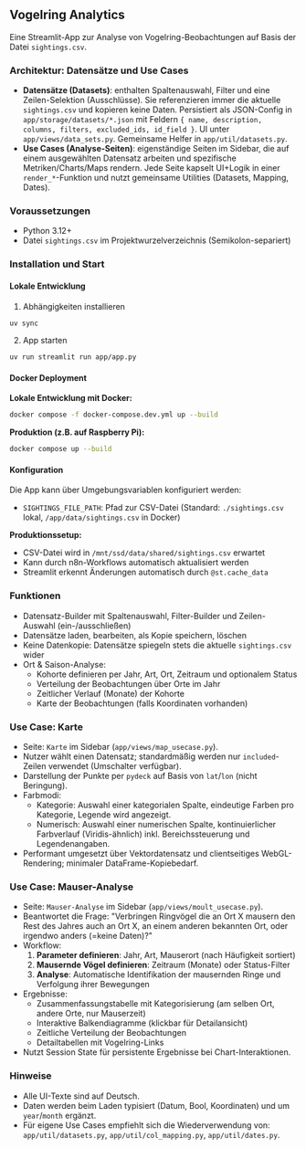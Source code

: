 ## Vogelring Analytics

Eine Streamlit-App zur Analyse von Vogelring-Beobachtungen auf Basis der Datei `sightings.csv`.

### Architektur: Datensätze und Use Cases

- **Datensätze (Datasets)**: enthalten Spaltenauswahl, Filter und eine Zeilen-Selektion (Ausschlüsse). Sie referenzieren immer die aktuelle `sightings.csv` und kopieren keine Daten. Persistiert als JSON-Config in `app/storage/datasets/*.json` mit Feldern `{ name, description, columns, filters, excluded_ids, id_field }`. UI unter `app/views/data_sets.py`. Gemeinsame Helfer in `app/util/datasets.py`.
- **Use Cases (Analyse-Seiten)**: eigenständige Seiten im Sidebar, die auf einem ausgewählten Datensatz arbeiten und spezifische Metriken/Charts/Maps rendern. Jede Seite kapselt UI+Logik in einer `render_*`-Funktion und nutzt gemeinsame Utilities (Datasets, Mapping, Dates).

### Voraussetzungen

- Python 3.12+
- Datei `sightings.csv` im Projektwurzelverzeichnis (Semikolon-separiert)

### Installation und Start

#### Lokale Entwicklung

1. Abhängigkeiten installieren

```bash
uv sync
```

2. App starten

```bash
uv run streamlit run app/app.py
```

#### Docker Deployment

**Lokale Entwicklung mit Docker:**
```bash
docker compose -f docker-compose.dev.yml up --build
```

**Produktion (z.B. auf Raspberry Pi):**
```bash
docker compose up --build
```

#### Konfiguration

Die App kann über Umgebungsvariablen konfiguriert werden:

- `SIGHTINGS_FILE_PATH`: Pfad zur CSV-Datei (Standard: `./sightings.csv` lokal, `/app/data/sightings.csv` in Docker)

**Produktionssetup:**
- CSV-Datei wird in `/mnt/ssd/data/shared/sightings.csv` erwartet
- Kann durch n8n-Workflows automatisch aktualisiert werden
- Streamlit erkennt Änderungen automatisch durch `@st.cache_data`

### Funktionen

- Datensatz-Builder mit Spaltenauswahl, Filter-Builder und Zeilen-Auswahl (ein-/ausschließen)
- Datensätze laden, bearbeiten, als Kopie speichern, löschen
- Keine Datenkopie: Datensätze spiegeln stets die aktuelle `sightings.csv` wider
- Ort & Saison-Analyse:
  - Kohorte definieren per Jahr, Art, Ort, Zeitraum und optionalem Status
  - Verteilung der Beobachtungen über Orte im Jahr
  - Zeitlicher Verlauf (Monate) der Kohorte
  - Karte der Beobachtungen (falls Koordinaten vorhanden)

### Use Case: Karte

- Seite: `Karte` im Sidebar (`app/views/map_usecase.py`).
- Nutzer wählt einen Datensatz; standardmäßig werden nur `included`-Zeilen verwendet (Umschalter verfügbar).
- Darstellung der Punkte per `pydeck` auf Basis von `lat`/`lon` (nicht Beringung).
- Farbmodi:
  - Kategorie: Auswahl einer kategorialen Spalte, eindeutige Farben pro Kategorie, Legende wird angezeigt.
  - Numerisch: Auswahl einer numerischen Spalte, kontinuierlicher Farbverlauf (Viridis-ähnlich) inkl. Bereichssteuerung und Legendenangaben.
- Performant umgesetzt über Vektordatensatz und clientseitiges WebGL-Rendering; minimaler DataFrame-Kopiebedarf.

### Use Case: Mauser-Analyse

- Seite: `Mauser-Analyse` im Sidebar (`app/views/moult_usecase.py`).
- Beantwortet die Frage: "Verbringen Ringvögel die an Ort X mausern den Rest des Jahres auch an Ort X, an einem anderen bekannten Ort, oder irgendwo anders (=keine Daten)?"
- Workflow:
  1. **Parameter definieren**: Jahr, Art, Mauserort (nach Häufigkeit sortiert)
  2. **Mausernde Vögel definieren**: Zeitraum (Monate) oder Status-Filter
  3. **Analyse**: Automatische Identifikation der mausernden Ringe und Verfolgung ihrer Bewegungen
- Ergebnisse:
  - Zusammenfassungstabelle mit Kategorisierung (am selben Ort, andere Orte, nur Mauserzeit)
  - Interaktive Balkendiagramme (klickbar für Detailansicht)
  - Zeitliche Verteilung der Beobachtungen
  - Detailtabellen mit Vogelring-Links
- Nutzt Session State für persistente Ergebnisse bei Chart-Interaktionen.

### Hinweise

- Alle UI-Texte sind auf Deutsch.
- Daten werden beim Laden typisiert (Datum, Bool, Koordinaten) und um `year`/`month` ergänzt.
- Für eigene Use Cases empfiehlt sich die Wiederverwendung von: `app/util/datasets.py`, `app/util/col_mapping.py`, `app/util/dates.py`.
